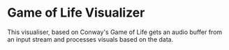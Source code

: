 Game of Life Visualizer
================

This visualiser, based on Conway's Game of Life gets an audio buffer from an input stream and processes visuals based on the data.
